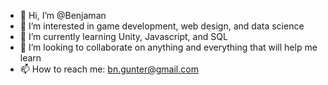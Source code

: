 - 👋 Hi, I’m @Benjaman
- 👀 I’m interested in game development, web design, and data science
- 🌱 I’m currently learning Unity, Javascript, and SQL
- 💞️ I’m looking to collaborate on anything and everything that will help me learn
- 📫 How to reach me: bn.gunter@gmail.com

<!---
Benjaman/Benjaman is a ✨ special ✨ repository because its `README.md` (this file) appears on your GitHub profile.
You can click the Preview link to take a look at your changes.
--->
